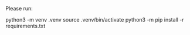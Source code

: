 Please run:

python3 -m venv .venv
source .venv/bin/activate
python3 -m pip install -r requirements.txt
